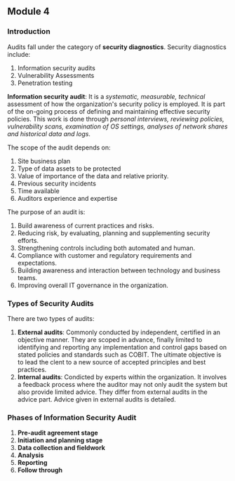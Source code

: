## Module 4
### Introduction
Audits fall under the category of **security diagnostics**. Security diagnostics include:
1. Information security audits
2. Vulnerability Assessments
3. Penetration testing

**Information security audit**: It is a _systematic, measurable, technical_ assessment of how the organization's security policy is employed. It is part of the on-going process of defining and maintaining effective security policies. This work is done through _personal interviews, reviewing policies, vulnerability scans, examination of OS settings, analyses of network shares and historical data and logs_.

The scope of the audit depends on:

1. Site business plan
2. Type of data assets to be protected
3. Value of importance of the data and relative priority.
4. Previous security incidents
5. Time available
6. Auditors experience and expertise

The purpose of an audit is:

1. Build awareness of current practices and risks.
2. Reducing risk, by evaluating, planning and supplementing security efforts.
3. Strengthening controls including both automated and human.
4. Compliance with customer and regulatory requirements and expectations.
5. Building awareness and interaction between technology and business teams.
6. Improving overall IT governance in the organization.

### Types of Security Audits
There are two types of audits:
1. **External audits**: Commonly conducted by independent, certified in an objective manner. They are scoped in advance, finally limited to identifying and reporting any implementation and control gaps based on stated policies and standards such as COBIT. The ultimate objective is to lead the clent to a new source of accepted principles and best practices.
2. **Internal audits**: Condicted by experts within the organization. It involves a feedback process where the auditor may not only audit the system but also provide limited advice. They differ from external audits in the advice part. Advice given in external audits is detailed.

### Phases of Information Security Audit
1. **Pre-audit agreement stage**
2. **Initiation and planning stage**
3. **Data collection and fieldwork**
4. **Analysis**
5. **Reporting**
6. **Follow through**

